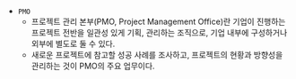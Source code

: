 - `PMO`
    - 프로젝트 관리 본부(PMO, Project Management Office)란 기업이 진행하는 프로젝트 전반을 일관성 있게 기획, 관리하는 조직으로, 기업 내부에 구성하거나 외부에 별도로 둘 수 있다.
    - 새로운 프로젝트에 참고할 성공 사례를 조사하고, 프로젝트의 현황과 방향성을 관리하는 것이 PMO의 주요 업무이다.
